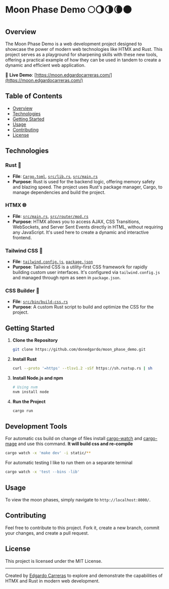 # Moon Phase Demo 🌕🌖🌗🌘🌑

## Overview

The Moon Phase Demo is a web development project designed to showcase the power of modern web technologies like HTMX and Rust. This project serves as a playground for sharpening skills with these new tools, offering a practical example of how they can be used in tandem to create a dynamic and efficient web application.

🔗 **Live Demo**: [https://moon.edgardocarreras.com/](https://moon.edgardocarreras.com/)

## Table of Contents

- [Overview](#overview)
- [Technologies](#technologies)
- [Getting Started](#getting-started)
- [Usage](#usage)
- [Contributing](#contributing)
- [License](#license)

## Technologies

### Rust 🦀

- **File**: [`Cargo.toml`](https://github.com/donedgardo/moon_phase_demo/blob/main/Cargo.toml), [`src/lib.rs`](https://github.com/donedgardo/moon_phase_demo/blob/main/src/lib.rs), [`src/main.rs`](https://github.com/donedgardo/moon_phase_demo/blob/main/src/main.rs)
- **Purpose**: Rust is used for the backend logic, offering memory safety and blazing speed. The project uses Rust's package manager, Cargo, to manage dependencies and build the project.

### HTMX 🌐

- **File**: [`src/main.rs`](https://github.com/donedgardo/moon_phase_demo/blob/main/src/main.rs), [`src/router/mod.rs`](https://github.com/donedgardo/moon_phase_demo/blob/main/src/router/mod.rs)
- **Purpose**: HTMX allows you to access AJAX, CSS Transitions, WebSockets, and Server Sent Events directly in HTML, without requiring any JavaScript. It's used here to create a dynamic and interactive frontend.

### Tailwind CSS 💨

- **File**: [`tailwind.config.js`](https://github.com/donedgardo/moon_phase_demo/blob/main/tailwind.config.js), [`package.json`](https://github.com/donedgardo/moon_phase_demo/blob/main/package.json)
- **Purpose**: Tailwind CSS is a utility-first CSS framework for rapidly building custom user interfaces. It's configured via `tailwind.config.js` and managed through npm as seen in `package.json`.

### CSS Builder 🎨

- **File**: [`src/bin/build-css.rs`](https://github.com/donedgardo/moon_phase_demo/blob/main/src/bin/build-css.rs)
- **Purpose**: A custom Rust script to build and optimize the CSS for the project.

## Getting Started

1. **Clone the Repository**
    ```bash
    git clone https://github.com/donedgardo/moon_phase_demo.git
    ```

2. **Install Rust**
    ```bash
    curl --proto '=https' --tlsv1.2 -sSf https://sh.rustup.rs | sh
    ```

3. **Install Node.js and npm**
    ```bash
    # Using nvm
    nvm install node
    ```

5. **Run the Project**
    ```bash
    cargo run 
    ```

## Development Tools
   For automatic css build on change of files install [cargo-watch](https://github.com/watchexec/cargo-watch) and 
   [cargo-mage](https://github.com/sagiegurari/cargo-make) and use this command. **It will build css and re-compile**
   ```bash
   cargo watch -x 'make dev' -i static/**
   ```

  For automatic testing I like to run them on a separate terminal
  ```bash
  cargo watch -x 'test --bins -lib'
  ```

## Usage

To view the moon phases, simply navigate to `http://localhost:8000/`.

## Contributing

Feel free to contribute to this project. Fork it, create a new branch, commit your changes, and create a pull request.

## License

This project is licensed under the MIT License.

---

Created by [Edgardo Carreras](https://github.com/donedgardo) to explore and demonstrate the capabilities of HTMX and Rust in modern web development.
